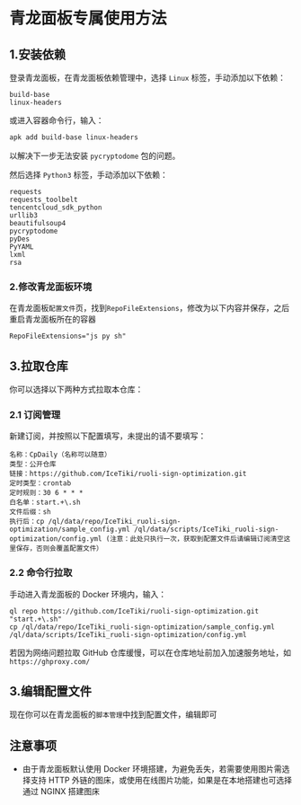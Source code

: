 # 青龙面板专属使用方法

## 1.安装依赖
登录青龙面板，在青龙面板依赖管理中，选择 `Linux` 标签，手动添加以下依赖：
```text
build-base
linux-headers
```
或进入容器命令行，输入：
```bash
apk add build-base linux-headers
```
以解决下一步无法安装 `pycryptodome` 包的问题。

然后选择 `Python3` 标签，手动添加以下依赖：
```text
requests
requests_toolbelt
tencentcloud_sdk_python
urllib3
beautifulsoup4
pycryptodome
pyDes
PyYAML
lxml
rsa
```

### 2.修改青龙面板环境
在青龙面板`配置文件`页，找到`RepoFileExtensions`，修改为以下内容并保存，之后重启青龙面板所在的容器
```text
RepoFileExtensions="js py sh"
```

## 3.拉取仓库
你可以选择以下两种方式拉取本仓库：
### 2.1 订阅管理
新建订阅，并按照以下配置填写，未提出的请不要填写：
```text
名称：CpDaily（名称可以随意）
类型：公开仓库
链接：https://github.com/IceTiki/ruoli-sign-optimization.git
定时类型：crontab
定时规则：30 6 * * *
白名单：start.+\.sh
文件后缀：sh
执行后：cp /ql/data/repo/IceTiki_ruoli-sign-optimization/sample_config.yml /ql/data/scripts/IceTiki_ruoli-sign-optimization/config.yml (注意：此处只执行一次，获取到配置文件后请编辑订阅清空这里保存，否则会覆盖配置文件）
```
### 2.2 命令行拉取
手动进入青龙面板的 Docker 环境内，输入：
```shell
ql repo https://github.com/IceTiki/ruoli-sign-optimization.git "start.+\.sh" 
cp /ql/data/repo/IceTiki_ruoli-sign-optimization/sample_config.yml /ql/data/scripts/IceTiki_ruoli-sign-optimization/config.yml
```
若因为网络问题拉取 GitHub 仓库缓慢，可以在仓库地址前加入加速服务地址，如`https://ghproxy.com/`

## 3.编辑配置文件
现在你可以在青龙面板的`脚本管理`中找到配置文件，编辑即可

## 注意事项
 - 由于青龙面板默认使用 Docker 环境搭建，为避免丢失，若需要使用图片需选择支持 HTTP 外链的图床，或使用在线图片功能，如果是在本地搭建也可选择通过 NGINX 搭建图床
